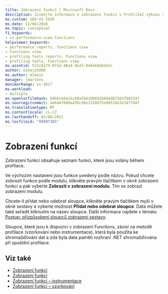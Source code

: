 ```yaml
---
title: Zobrazení funkcí | Microsoft Docs
description: Získejte informace o zobrazení funkcí v Prohlížeč výkonu sady Visual Studio. Zobrazení funkcí obsahuje seznam funkcí, které jsou volány během profilace.
ms.custom: SEO-VS-2020
ms.date: 11/04/2016
ms.topic: conceptual
f1_keywords:
- vs.performance.view.functions
helpviewer_keywords:
- performance reports, functions view
- Functions view
- profiling tools reports, Functions view
- profiling tools, Functions view
ms.assetid: 513c6174-071d-48a4-9e25-04debbb63e5c
author: mikejo5000
ms.author: mikejo
manager: jmartens
monikerRange: vs-2017
ms.workload:
- multiple
ms.openlocfilehash: 94bbce64cbcb8a5b6106682b89dd87383f985197
ms.sourcegitcommit: ae6d47b09a439cd0e13180f5e89510e3e347fd47
ms.translationtype: MT
ms.contentlocale: cs-CZ
ms.lasthandoff: 02/08/2021
ms.locfileid: "99907385"
---
```

# <a name="functions-view"></a>Zobrazení funkcí
Zobrazení funkcí obsahuje seznam funkcí, které jsou volány během profilace.

 Ve výchozím nastavení jsou funkce uvedeny podle názvu. Pokud chcete zobrazit funkce podle modulu, klikněte pravým tlačítkem v okně zobrazení funkcí a pak vyberte **Zobrazit v zobrazení modulu**. Tím se zobrazí zobrazení modulu.

 Chcete-li přidat nebo odebrat sloupce, klikněte pravým tlačítkem myši v okně sestavy a vyberte možnost **Přidat nebo odebrat sloupce**. Data můžete také seřadit kliknutím na název sloupce. Další informace najdete v tématu [Postup: přizpůsobení sloupců zobrazení sestavy](../profiling/how-to-customize-report-view-columns.md).

 Sloupce, které jsou k dispozici v zobrazení Functions, závisí na metodě profilace (vzorkování nebo instrumentace), která byla použita ke shromažďování dat a zda byla data paměti rozhraní .NET shromažďována při spuštění profilace.

## <a name="see-also"></a>Viz také
- [Zobrazení funkcí](../profiling/functions-view-sampling-data.md)
- [Zobrazení funkcí](../profiling/functions-view-instrumentation-data.md)
- [Zobrazení funkcí – instrumentace](../profiling/functions-view-dotnet-memory-instrumentation-data.md)
- [Zobrazení funkcí – vzorkování](../profiling/functions-view-dotnet-memory-sampling-data.md)
